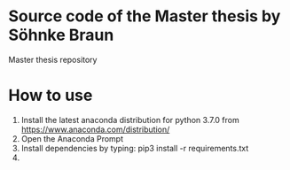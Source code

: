 # Source code of the Master thesis by Söhnke Braun
Master thesis repository


# How to use
1. Install the latest anaconda distribution for python 3.7.0 from https://www.anaconda.com/distribution/
2. Open the Anaconda Prompt
3. Install dependencies by typing: pip3 install -r requirements.txt
4. 
